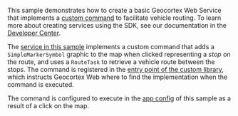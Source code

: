 This sample demonstrates how to create a basic Geocortex Web Service that implements a [custom command](https://developers.geocortex.com/docs/web/configuration-commands-operations) to facilitate vehicle routing. To learn more about creating services using the SDK, see our documentation in the [Developer Center](https://developers.geocortex.com/docs/web/sdk-services-overview).

The [service in this sample](src/services/RouteService/RouteService.ts) implements a custom command that adds a `SimpleMarkerSymbol` graphic to the map when clicked representing a _stop_ on the route, and uses a `RouteTask` to retrieve a vehicle route between the stops. The command is registered in the [entry point of the custom library](src/index.ts), which instructs Geocortex Web where to find the implementation when the command is executed.

The command is configured to execute in the [app config](app/app.json) of this sample as a result of a click on the map.
